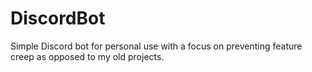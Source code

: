 # DiscordBot
Simple Discord bot for personal use with a focus on preventing feature creep as opposed to my old projects.
